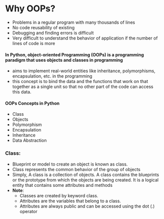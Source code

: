 # Why OOPs?
- Problems in a regular program with many thousands of lines
 - No code reusability of existing
 - Debugging and finding errors is difficult
 - Very difficult to understand the behavior of application if the number of lines of code is more


#### In Python, object-oriented Programming (OOPs) is a programming paradigm that uses objects and classes in programming
- aims to implement real-world entities like inheritance, polymorphisms, encapsulation, etc. in the programming
- this concept is to bind the data and the functions that work on that together as a single unit so that no other part of the code can access this data.
#### OOPs Concepts in Python
- Class
- Objects
- Polymorphism
- Encapsulation
- Inheritance
- Data Abstraction
### Class:
- Blueprint or model to create an object is known as class.
- Class represents the common behavior of the group of objects
- Simply, A class is a collection of objects. A class contains the blueprints or the prototype from which the objects are being created. It is a logical entity that contains some attributes and methods
- **Note**:
  - Classes are created by keyword class.
  - Attributes are the variables that belong to a class.
  - Attributes are always public and can be accessed using the dot (.) operator
